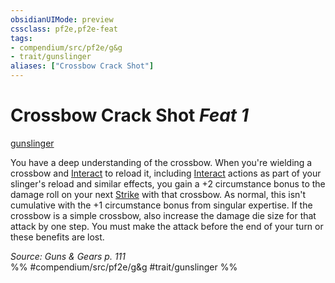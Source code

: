 ```yaml
---
obsidianUIMode: preview
cssclass: pf2e,pf2e-feat
tags:
- compendium/src/pf2e/g&g
- trait/gunslinger
aliases: ["Crossbow Crack Shot"]
---
```

# Crossbow Crack Shot  *Feat 1*  
[gunslinger](../../Rules/traits/gunslinger-g-g.md)  


You have a deep understanding of the crossbow. When you're wielding a crossbow and [Interact](../../Rules/actions/interact.md) to reload it, including [Interact](../../Rules/actions/interact.md) actions as part of your slinger's reload and similar effects, you gain a +2 circumstance bonus to the damage roll on your next [Strike](../../Rules/actions/strike.md) with that crossbow. As normal, this isn't cumulative with the +1 circumstance bonus from singular expertise. If the crossbow is a simple crossbow, also increase the damage die size for that attack by one step. You must make the attack before the end of your turn or these benefits are lost.

*Source: Guns & Gears p. 111*  
%% #compendium/src/pf2e/g&g #trait/gunslinger %%